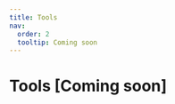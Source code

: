 ```yaml
---
title: Tools
nav:
  order: 2
  tooltip: Coming soon
---
```


# <i class="fas fa-tools"></i>Tools [Coming soon]

<!---
{% include search-info.html %}

{% include section.html %}

## Featured

{% include list.html component="card" data="tools" filters="group: featured" %}

{% include section.html %}

## More

{% include list.html component="card" data="tools" filters="group: more" style="small" %}
-->
